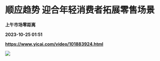 # 顺应趋势 迎合年轻消费者拓展零售场景
**上午市场零距离**

**2023-10-25 01:51**

**https://www.yicai.com/video/101883924.html**

![](http://imgcdn.yicai.com/vms-new/2023/10/8135ba22-8685-43bd-bcc2-1004402e7e6e_W2v9.jpg)